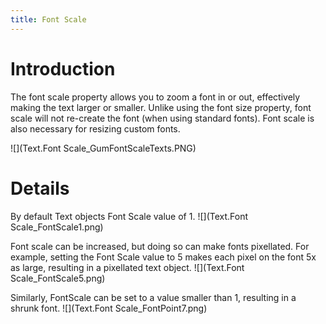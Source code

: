 ```yaml
---
title: Font Scale
---
```



# Introduction

The font scale property allows you to zoom a font in or out, effectively making the text larger or smaller.  Unlike using the font size property, font scale will not re-create the font (when using standard fonts).  Font scale is also necessary for resizing custom fonts.

![](Text.Font Scale_GumFontScaleTexts.PNG)

# Details

By default Text objects Font Scale value of 1.
![](Text.Font Scale_FontScale1.png)

Font scale can be increased, but doing so can make fonts pixellated. For example, setting the Font Scale value to 5 makes each pixel on the font 5x as large, resulting in a pixellated text object.
![](Text.Font Scale_FontScale5.png)

Similarly, FontScale can be set to a value smaller than 1, resulting in a shrunk font. 
![](Text.Font Scale_FontPoint7.png)